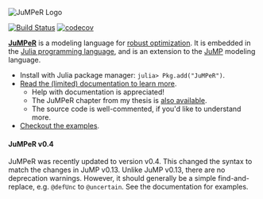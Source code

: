 ![JuMPeR Logo](http://iainnz.github.io/JuMPeR.jl/logo.svg)

[![Build Status](https://travis-ci.org/IainNZ/JuMPeR.jl.svg?branch=master)](https://travis-ci.org/IainNZ/JuMPeR.jl)
[![codecov](https://codecov.io/gh/IainNZ/JuMPeR.jl/branch/master/graph/badge.svg)](https://codecov.io/gh/IainNZ/JuMPeR.jl)

**[JuMPeR]** is a modeling language for [robust optimization].
It is embedded in the [Julia programming language], and is an extension to the [JuMP] modeling language.

  - Install with Julia package manager: `julia> Pkg.add("JuMPeR")`.
  - [Read the (limited) documentation to learn more](doc/index.md).
    - Help with documentation is appreciated!
    - The JuMPeR chapter from my thesis is [also available](doc/JuMPeRChapter.pdf).
    - The source code is well-commented, if you'd like to understand more.
  - [Checkout the examples](examples/).

#### JuMPeR v0.4

JuMPeR was recently updated to version v0.4. This changed the syntax to match the changes in JuMP v0.13. Unlike JuMP v0.13, there are no deprecation warnings. However, it should generally be a simple find-and-replace, e.g. `@defUnc` to `@uncertain`. See the documentation for examples.

[Julia programming language]: http://julialang.org/
[JuMP]: https://github.com/JuliaOpt/JuMP.jl
[JuMPeR]: https://github.com/IainNZ/JuMPeR.jl
[robust optimization]: http://en.wikipedia.org/wiki/Robust_optimization
